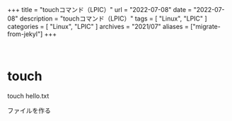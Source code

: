 +++
title = "touchコマンド（LPIC）"
url = "2022-07-08"
date = "2022-07-08"
description = "touchコマンド（LPIC）"
tags = [
  "Linux",
  "LPIC"
]
categories = [
  "Linux",
  "LPIC"
]
archives = "2021/07"
aliases = ["migrate-from-jekyl"]
+++

<br>

# touch

touch hello.txt

ファイルを作る
